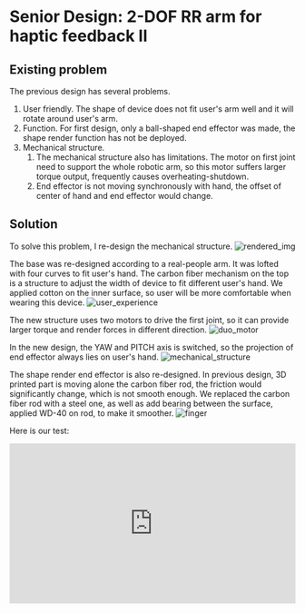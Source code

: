 # Senior Design: 2-DOF RR arm for haptic feedback II

## Existing problem
The previous design has several problems. 
1. User friendly.
   The shape of device does not fit user's arm well and it will rotate around user's arm.
2. Function.
   For first design, only a ball-shaped end effector was made, the shape render function has not be deployed.
3. Mechanical structure.
   1. The mechanical structure also has limitations. The motor on first joint need to support the whole robotic arm, so this 
   motor suffers larger torque output, frequently causes overheating-shutdown.
   2. End effector is not moving synchronously with hand, the offset of center of hand and end effector would change.

## Solution
To solve this problem, I re-design the mechanical structure.
![rendered_img](/apps/article_browser/markdownsrowser/markdowns/Article10/CAD.png)

The base was re-designed according to a real-people arm. It was lofted with four curves to fit user's hand.
The carbon fiber mechanism on the top is a structure to adjust the width of device to fit different user's hand. We applied cotton 
on the inner surface, so user will be more comfortable when wearing this device.
![user_experience](/apps/article_browser/markdownsrowser/markdowns/Article10/ue.JPG)

The new structure uses two motors to drive the first joint, so it can provide larger torque and render forces in different direction.
![duo_motor](/apps/article_browser/markdownsrowser/markdowns/Article10/arm_motor.JPG)

In the new design, the YAW and PITCH axis is switched, so the projection of end effector always lies on user's hand.
![mechanical_structure](/apps/article_browser/markdownsrowser/markdowns/Article10/mech_render.jpeg)

The shape render end effector is also re-designed. In previous design, 3D printed part is moving alone the carbon fiber rod,
the friction would significantly change, which is not smooth enough. We replaced the carbon fiber rod with a steel one, as well as 
add bearing between the surface, applied WD-40 on rod, to make it smoother.
![finger](/apps/article_browser/markdownsrowser/markdowns/Article10/finger.JPG)

Here is our test:

<div style="position: relative;width: 100%;height: 0;padding-bottom: 56%">
<iframe src="https://player.bilibili.com/player.html?aid=941910218&bvid=BV1mW4y187Na&cid=801493425&page=1" scrolling="no" border="0" frameborder="no" framespacing="0" allowfullscreen="true" style="position: absolute; width: 100%;height: 100%;left: 0;top: 0;z-index: 1"> </iframe>
</div>
